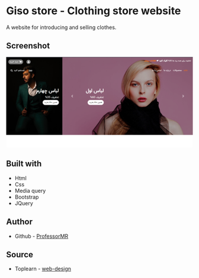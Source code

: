 # Giso store - Clothing store website

A website for introducing and selling clothes.

## Screenshot

![Design preview for the clothing store  website](./images/desktop-preview.png)

## Built with

- Html
- Css
- Media query
- Bootstrap
- JQuery

## Author

- Github - [ProfessorMR](https://github.com/ProfessorMR)

## Source

- Toplearn - [web-design](https://toplearn.com/courses/web-design/%D8%B7%D8%B1%D8%A7%D8%AD%DB%8C-%D9%88%D8%A8-%D9%BE%DB%8C%D8%B4%D8%B1%D9%81%D8%AA%D9%87-plus-12-%D9%BE%D8%B1%D9%88%DA%98%D9%87-%D8%B9%D9%85%D9%84%DB%8C)
